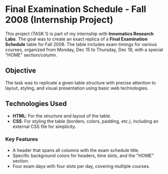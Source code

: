 # Final Examination Schedule - Fall 2008 (Internship Project)

This project (TASK 1) is part of my internship with **Innomatics Research Labs**. The goal was to create an exact replica of a **Final Examination Schedule** table for Fall 2008. 
The table includes exam timings for various courses, organized from Monday, Dec 15 to Thursday, Dec 18, with a special "HOME" section/column.

## Objective

The task was to replicate a given table structure with precise attention to layout, styling, and visual presentation using basic web technologies.

## Technologies Used

- **HTML**: For the structure and layout of the table.
- **CSS**: For styling the table (borders, colors, padding, etc.), including an external CSS file for simplicity.
  
### Key Features
- A header that spans all columns with the exam schedule title.
- Specific background colors for headers, time slots, and the "HOME" section.
- Four exam days with four slots per day, covering multiple courses.
  

